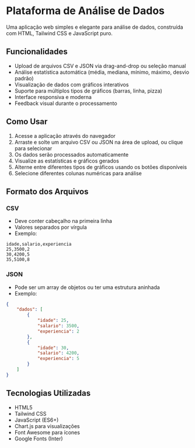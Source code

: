 # Plataforma de Análise de Dados

Uma aplicação web simples e elegante para análise de dados, construída com HTML, Tailwind CSS e JavaScript puro.

## Funcionalidades

- Upload de arquivos CSV e JSON via drag-and-drop ou seleção manual
- Análise estatística automática (média, mediana, mínimo, máximo, desvio padrão)
- Visualização de dados com gráficos interativos
- Suporte para múltiplos tipos de gráficos (barras, linha, pizza)
- Interface responsiva e moderna
- Feedback visual durante o processamento

## Como Usar

1. Acesse a aplicação através do navegador
2. Arraste e solte um arquivo CSV ou JSON na área de upload, ou clique para selecionar
3. Os dados serão processados automaticamente
4. Visualize as estatísticas e gráficos gerados
5. Alterne entre diferentes tipos de gráficos usando os botões disponíveis
6. Selecione diferentes colunas numéricas para análise

## Formato dos Arquivos

### CSV
- Deve conter cabeçalho na primeira linha
- Valores separados por vírgula
- Exemplo:
```csv
idade,salario,experiencia
25,3500,2
30,4200,5
35,5100,8
```

### JSON
- Pode ser um array de objetos ou ter uma estrutura aninhada
- Exemplo:
```json
{
    "dados": [
        {
            "idade": 25,
            "salario": 3500,
            "experiencia": 2
        },
        {
            "idade": 30,
            "salario": 4200,
            "experiencia": 5
        }
    ]
}
```

## Tecnologias Utilizadas

- HTML5
- Tailwind CSS
- JavaScript (ES6+)
- Chart.js para visualizações
- Font Awesome para ícones
- Google Fonts (Inter)